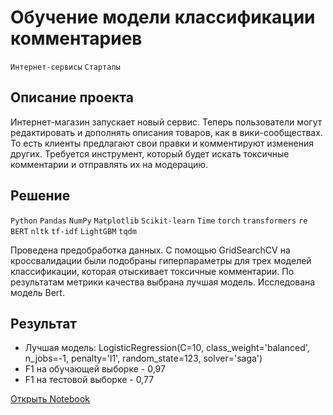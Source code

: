 # Обучение модели классификации комментариев

`Интернет-сервисы` `Стартапы`

## Описание проекта

Интернет-магазин запускает новый сервис. Теперь пользователи могут редактировать и дополнять описания товаров, как в вики-сообществах. То есть клиенты предлагают свои правки и комментируют изменения других. Требуется инструмент, который будет искать токсичные комментарии и отправлять их на модерацию.

## Решение

`Python` `Pandas` `NumPy` `Matplotlib` `Scikit-learn` `Time` `torch` `transformers` `re` `BERT` `nltk` `tf-idf` `LightGBM` `tqdm`

Проведена предобработка данных. С помощью GridSearchCV на кроссвалидации были подобраны гиперпараметры для трех моделей классификации, которая отыскивает токсичные комментарии. По результатам метрики качества выбрана лучшая модель. Исследована модель Bert.

## Результат

- Лучшая модель: LogisticRegression(C=10, class_weight='balanced', n_jobs=-1, penalty='l1', random_state=123, solver='saga')
- F1 на обучающей выборке - 0,97
- F1 на тестовой выборке - 0,77

[Открыть Notebook](https://github.com/Kri5PO/Projects/blob/main/12_Обучение_модели_классификации_комментариев/text.ipynb)


```python

```
